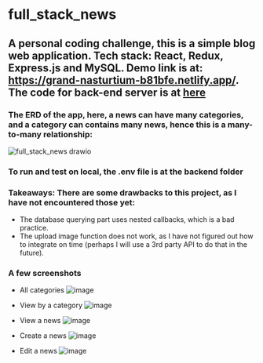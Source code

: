 # full_stack_news

## A personal coding challenge, this is a simple blog web application. Tech stack: React, Redux, Express.js and MySQL. Demo link is at: https://grand-nasturtium-b81bfe.netlify.app/. The code for back-end server is at [here](https://github.com/lamngue/full_stack_news_server)

### The ERD of the app, here, a news can have many categories, and a category can contains many news, hence this is a many-to-many relationship:
![full_stack_news drawio](https://user-images.githubusercontent.com/34784901/232712808-9c9ee39f-baca-4d14-a904-58a69d53d503.png)

### To run and test on local, the .env file is at the backend folder

### Takeaways: There are some drawbacks to this project, as I have not encountered those yet:

- The database querying part uses nested callbacks, which is a bad practice.
- The upload image function does not work, as I have not figured out how to integrate on time (perhaps I will use a 3rd party API to do that in the future).

### A few screenshots
- All categories
![image](https://user-images.githubusercontent.com/34784901/164896317-a87af7b4-b9bc-467f-abbd-8c8a514d4e7b.png)

- View by a category
![image](https://user-images.githubusercontent.com/34784901/164896341-d6aba4b8-5117-4c1a-89b2-f54fc8b2ef22.png)

- View a news
![image](https://user-images.githubusercontent.com/34784901/164896361-c7ea6ec3-09f6-47b1-b7b6-1acee6d3d9ea.png)

- Create a news
![image](https://user-images.githubusercontent.com/34784901/164896409-5af63e32-a2e5-4f12-98ad-303cecf2177d.png)

- Edit a news
![image](https://user-images.githubusercontent.com/34784901/164896424-9494ee63-daa3-4252-bc08-1133be9ace92.png)
